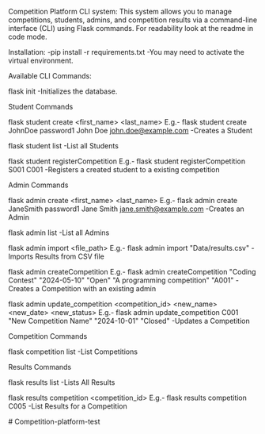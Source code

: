Competition Platform CLI system:
This system allows you to manage competitions, students, admins, and competition results via a command-line interface (CLI) using Flask commands.
For readability look at the readme in code mode.

Installation:
-pip install -r requirements.txt
-You may need to activate the virtual environment.

Available CLI Commands:

flask init 
-Initializes the database.

Student Commands

flask student create <username> <password> <first_name> <last_name> <email>
E.g.- flask student create JohnDoe password1 John Doe john.doe@example.com
-Creates a Student

flask student list
-List all Students

flask student registerCompetition <StudentID> <CompetitionID>
E.g.- flask student registerCompetition S001 C001 
-Registers a created student to a existing competition

Admin Commands

flask admin create <username> <password> <first_name> <last_name> <email>
E.g.- flask admin create JaneSmith password1 Jane Smith jane.smith@example.com
-Creates an Admin

flask admin list
-List all Admins

flask admin import <file_path>
E.g.- flask admin import "Data/results.csv"
-Imports Results from CSV file

flask admin createCompetition <name> <date> <status> <description> <adminID>
E.g.- flask admin createCompetition "Coding Contest" "2024-05-10" "Open" "A programming competition" "A001"
-Creates a Competition with an existing admin

flask admin update_competition <competition_id> <new_name> <new_date> <new_status>
E.g.- flask admin update_competition C001 "New Competition Name" "2024-10-01" "Closed"
-Updates a Competition


Competition Commands

flask competition list
-List Competitions


Results Commands

flask results list
-Lists All Results

flask results competition <competition_id>
E.g.- flask results competition C005
-List Results for a Competition




#   C o m p e t i t i o n - p l a t f o r m - t e s t 
 
 
